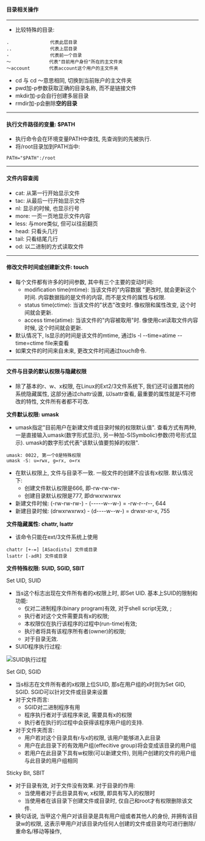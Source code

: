 #### 目录相关操作

---

- 比较特殊的目录: 

```
.               代表此层目录  
..              代表上层目录  
-               代表前一个目录
～              代表"目前用户身份"所在的主文件夹
～account       代表account这个用户的主文件夹
```

- cd 与 cd ～意思相同, 切换到当前账户的主文件夹
- pwd加-p参数获取正确的目录名称, 而不是链接文件
- mkdir加-p会自行创建多层目录
- rmdir加-p会删除**空的目录**
 
---

#### 执行文件路径的变量: $PATH

- 执行命令会在环境变量PATH中查找, 先查询到的先被执行. 
- 将/root目录加到PATH当中: 

```
PATH="$PATH":/root
```

---

#### 文件内容查阅

- cat: 从第一行开始显示文件
- tac: 从最后一行开始显示文件
- nl: 显示的时候, 也显示行号
- more: 一页一页地显示文件内容
- less: 与more类似, 但可以往前翻页
- head: 只看头几行
- tail: 只看结尾几行
- od: 以二进制的方式读取文件

---

#### 修改文件时间或创建新文件: touch

- 每个文件都有许多的时间参数, 其中有三个主要的变动时间: 
  - modification time(mtime): 当该文件的"内容数据 "更改时, 就会更新这个时间. 内容数据指的是文件的内容, 而不是文件的属性与权限. 
  - status time(ctime): 当该文件的"状态"改变时. 像权限和属性改变, 这个时间就会更新. 
  - access time(atime): 当该文件的"内容被取用"时. 像使用cat读取文件内容时候, 这个时间就会更新. 
- 默认情况下, ls显示的时间是该文件的mtime, 通过ls -l --time=atime --time=ctime file来查看
- 如果文件的时间来自未来, 更改文件时间通过touch命令. 
 
---

#### 文件与目录的默认权限与隐藏权限

- 除了基本的r、w、x权限, 在Linux的Ext2/3文件系统下, 我们还可设置其他的系统隐藏属性, 这部分通过chattr设置, 以lsattr查看, 最重要的属性就是不可修改的特性, 文件所有者都不可改. 

**文件默认权限: umask**

- umask指定"目前用户在新建文件或目录时候的权限默认值". 查看方式有两种, 一是直接输入umask(数字形式显示), 另一种加-S(Symbolic)参数(符号形式显示). umask的数字形式代表"该默认值要剪掉的权限". 

```
umask: 0022, 第一个0是特殊权限
umask -S: u=rwx, g=rx, o=rx
```

- 在默认权限上, 文件与目录不一致. 一般文件的创建不应该有x权限. 默认情况下:
  - 创建文件默认权限是666, 即-rw-rw-rw-
  - 创建目录默认权限是777, 即drwxrwxrwx
- 新建文件时候: (-rw-rw-rw-) - (-----w--w-) = -rw-r--r--, 644
- 新建目录时候: (drwxrwxrwx) - (d----w--w-) = drwxr-xr-x, 755

**文件隐藏属性: chattr, lsattr**

- 该命令只能在ext/3文件系统上使用

```
chattr [+-=] [ASacdistu] 文件或目录
lsattr [-adR] 文件或目录
```

**文件特殊权限: SUID, SGID, SBIT**

Set UID, SUID

- 当s这个标志出现在文件所有者的x权限上时, 即Set UID. 基本上SUID的限制和功能: 
  - 仅对二进制程序(binary program)有效, 对于shell script无效, ; 
  - 执行者对这个文件需要具有x的权限; 
  - 本权限仅在执行该程序的过程中(run-time)有效; 
  - 执行者将具有该程序所有者(owner)的权限; 
  - 对于目录无效. 
- SUID程序执行过程:  

![SUID执行过程](images/fs15.PNG)

Set GID, SGID

- 当s标志在文件所有者的x权限上位SUID, 那s在用户组的x时则为Set GID, SGID. SGID可以针对文件或目录来设置
- 对于文件而言: 
  - SGID对二进制程序有用
  - 程序执行者对于该程序来说, 需要具有x的权限
  - 执行者在执行的过程中会获得该程序用户组的支持. 
- 对于文件夹而言: 
  - 用户若对这个目录具有r与x的权限, 该用户能够进入此目录
  - 用户在此目录下的有效用户组(effecitive group)将会变成该目录的用户组
  - 若用户在此目录下具有w权限(可以新建文件), 则用户创建的文件的用户组与此目录的用户组相同

Sticky Bit, SBIT

- 对于目录有效, 对于文件没有效果. 对于目录的作用: 
  - 当使用者对于此目录具有w, x权限, 即具有写入的权限时
  - 当使用者在该目录下创建文件或目录时, 仅自己和root才有权限删除该文件. 
- 换句话说, 当甲这个用户对该目录是具有用户组或者其他人的身份, 并拥有该目录w的权限, 这表示甲用户对该目录内任何人创建的文件或目录均可进行删除/重命名/移动等操作, 